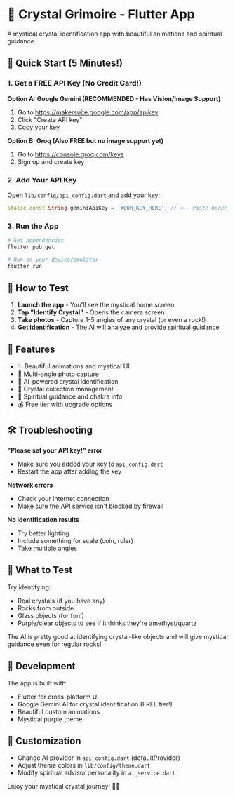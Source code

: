 # 🔮 Crystal Grimoire - Flutter App

A mystical crystal identification app with beautiful animations and spiritual guidance.

## 🚀 Quick Start (5 Minutes!)

### 1. Get a FREE API Key (No Credit Card!)

**Option A: Google Gemini (RECOMMENDED - Has Vision/Image Support)**
1. Go to https://makersuite.google.com/app/apikey
2. Click "Create API key"
3. Copy your key

**Option B: Groq (Also FREE but no image support yet)**
1. Go to https://console.groq.com/keys
2. Sign up and create key

### 2. Add Your API Key

Open `lib/config/api_config.dart` and add your key:
```dart
static const String geminiApiKey = 'YOUR_KEY_HERE'; // <-- Paste here!
```

### 3. Run the App

```bash
# Get dependencies
flutter pub get

# Run on your device/emulator
flutter run
```

## 📱 How to Test

1. **Launch the app** - You'll see the mystical home screen
2. **Tap "Identify Crystal"** - Opens the camera screen
3. **Take photos** - Capture 1-5 angles of any crystal (or even a rock!)
4. **Get identification** - The AI will analyze and provide spiritual guidance

## 🎨 Features

- ✨ Beautiful animations and mystical UI
- 📸 Multi-angle photo capture
- 🤖 AI-powered crystal identification
- 💎 Crystal collection management
- 🔮 Spiritual guidance and chakra info
- 💰 Free tier with upgrade options

## 🛠️ Troubleshooting

**"Please set your API key!" error**
- Make sure you added your key to `api_config.dart`
- Restart the app after adding the key

**Network errors**
- Check your internet connection
- Make sure the API service isn't blocked by firewall

**No identification results**
- Try better lighting
- Include something for scale (coin, ruler)
- Take multiple angles

## 🎯 What to Test

Try identifying:
- Real crystals (if you have any)
- Rocks from outside
- Glass objects (for fun!)
- Purple/clear objects to see if it thinks they're amethyst/quartz

The AI is pretty good at identifying crystal-like objects and will give mystical guidance even for regular rocks!

## 📝 Development

The app is built with:
- Flutter for cross-platform UI
- Google Gemini AI for crystal identification (FREE tier!)
- Beautiful custom animations
- Mystical purple theme

## 🔧 Customization

- Change AI provider in `api_config.dart` (defaultProvider)
- Adjust theme colors in `lib/config/theme.dart`
- Modify spiritual advisor personality in `ai_service.dart`

Enjoy your mystical crystal journey! 🔮✨